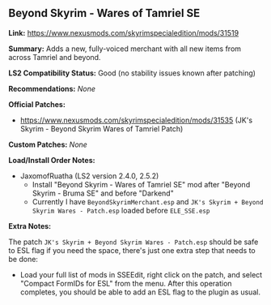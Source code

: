 ## Beyond Skyrim - Wares of Tamriel SE

**Link:** https://www.nexusmods.com/skyrimspecialedition/mods/31519

**Summary:** Adds a new, fully-voiced merchant with all new items from across Tamriel and beyond.

**LS2 Compatibility Status:** Good (no stability issues known after patching)

**Recommendations:** 
_None_

**Official Patches:**
* https://www.nexusmods.com/skyrimspecialedition/mods/31535 (JK's Skyrim - Beyond Skyrim Wares of Tamriel Patch)

**Custom Patches:**
_None_

**Load/Install Order Notes:**
* JaxomofRuatha (LS2 version 2.4.0, 2.5.2)
  * Install "Beyond Skyrim - Wares of Tamriel SE" mod after "Beyond Skyrim - Bruma SE" and before "Darkend"
  * Currently I have `BeyondSkyrimMerchant.esp` and `JK's Skyrim + Beyond Skyrim Wares - Patch.esp` loaded before `ELE_SSE.esp`

**Extra Notes:**

The patch `JK's Skyrim + Beyond Skyrim Wares - Patch.esp` should be safe to ESL flag if you need the space, there's just one extra step that needs to be done:

* Load your full list of mods in SSEEdit, right click on the patch, and select "Compact FormIDs for ESL" from the menu. After this operation completes, you should be able to add an ESL flag to the plugin as usual.
